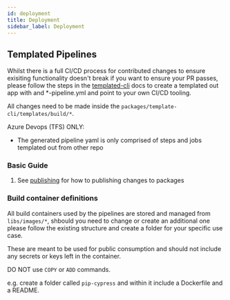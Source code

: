```yaml
---
id: deployment
title: Deployment
sidebar_label: Deployment
---
```


## Templated Pipelines

Whilst there is a full CI/CD process for contributed changes to ensure exisiting functionality doesn't break if you want to ensure your PR passes, please follow the steps in the [templated-cli](./packages.md) docs to create a templated out app with and *-pipeline.yml and point to your own CI/CD tooling.

All changes need to be made inside the `packages/template-cli/templates/build/*`.

Azure Devops (TFS) ONLY:
  - The generated pipeline yaml is only comprised of steps and jobs templated out from other repo 

### Basic Guide 

<!-- Add more steps. -->

1. See [publishing](./publishing.md) for how to publishing changes to packages


### Build container definitions
All build containers used by the pipelines are stored and managed from `libs/images/*`, shbould you need to change or create an additional one please follow the existing structure and create a folder for your specific use case. 

These are meant to be used for public consumption and should not include any secrets or keys left in the container.

DO NOT use `COPY` or `ADD` commands.

e.g. create a folder called `pip-cypress` and within it include a Dockerfile and a README.

